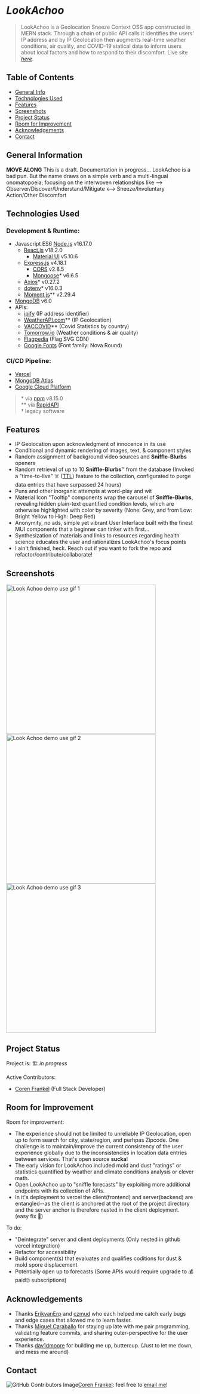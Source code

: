 # *LookAchoo*
> LookAchoo is a Geolocation Sneeze Context OSS app constructed in MERN stack. Through a chain of public API calls it identifies the users' IP address and by IP Geolocation then augments real-time weather conditions, air quality, and COVID-19 statical data to inform users about local factors and how to respond to their discomfort. 
> Live site [_here_](https://look-achoo.vercel.app/). <!-- Once a live deployment is available, include the link here. -->
## Table of Contents
* [General Info](#general-information)
* [Technologies Used](#technologies-used)
* [Features](#features)
* [Screenshots](#screenshots)
* [Project Status](#project-status)
* [Room for Improvement](#room-for-improvement)
* [Acknowledgements](#acknowledgements)
* [Contact](#contact)
<!-- * [License](#license) -->

<!-- PLACE BETWEEN SCREENSHOTS AND PROJECT STATUS WHEN IMPLEMENTING
* [Setup](#setup)
* [Usage](#usage)
-->

## General Information
<!--
- Provide general information about your project here.
- What problem does it (intend to) solve?
- What is the purpose of your project?
- Why did you undertake it?
-->
<!-- You don't have to answer all the questions - just the ones relevant to your project. -->
**MOVE ALONG** This is a draft. Documentation in progress...
LookAchoo is a bad pun. But the name draws on a simple verb and a multi-lingual onomatopoeia; focusing on the interwoven relationships like -->  
Observer/Discover/Understand/Mitigate <--> Sneeze/Involuntary Action/Other Discomfort



## Technologies Used
### Development & Runtime:
+ Javascript ES6 [Node.js](https://nodejs.org/en/) v16.17.0
  + [React.js](https://reactjs.org/) v18.2.0
    + [Material UI](https://mui.com/core/) v5.10.6
  + [Express.js](https://expressjs.com/) v4.18.1
    + [CORS](https://expressjs.com/en/resources/middleware/cors.html) v2.8.5
    + [Mongoose](https://mongoosejs.com/)* v6.6.5
  + [Axios](https://axios-http.com/docs/intro)* v0.27.2
  + [dotenv](https://www.npmjs.com/package/dotenv)* v16.0.3
  + [Moment.js](https://momentjs.com/docs/)*† v2.29.4
+ [MongoDB](https://www.mongodb.com/) v6.0
+ APIs:
  - [ipify](https://www.ipify.org/) (IP address identifier)
  - [WeatherAPI.com](https://rapidapi.com/weatherapi/api/weatherapi-com/)** (IP Geolocation)
  - [VACCOVID](https://rapidapi.com/vaccovidlive-vaccovidlive-default/api/vaccovid-coronavirus-vaccine-and-treatment-tracker/)** (Covid Statistics by country)
  - [Tomorrow.io](https://www.tomorrow.io/) (Weather conditions & air quality)
  - [Flagpedia](https://flagpedia.net) (Flag SVG CDN)
  - [Google Fonts](https://fonts.google.com/) (Font family: Nova Round)
  
### CI/CD Pipeline:
- [Vercel](https://vercel.com/)
- [MongoDB Atlas](https://www.mongodb.com/atlas)
- [Google Cloud Platform](https://cloud.google.com/)

>
>\* via [npm](https://www.npmjs.com/) v8.15.0  
>** via [RapidAPI](https://rapidapi.com/hub)  
>† legacy software  


## Features
<!-- List the ready features here: -->
- IP Geolocation upon acknowledgment of innocence in its use
- Conditional and dynamic rendering of images, text, & component styles
- Random assignment of background video sources and **Sniffle-Blurbs** openers
- Random retrieval of up to 10 **Sniffle-Blurbs**™ from the database (Invoked a "time-to-live" ☠️ ([TTL](https://www.mongodb.com/docs/manual/tutorial/expire-data/)) feature to the collection, configurated to purge data entries that have surpassed 24 hours)
- Puns and other inorganic attempts at word-play and wit
- Material Icon "Tooltip" components wrap the carousel of **Sniffle-Blurbs**, revealing hidden plain-text quantified condition levels, which are otherwise highlighted with color by severity (None: Grey, and from Low: Bright Yellow to High: Deep Red)
- Anonymity, no ads, simple yet vibrant User Interface built with the finest MUI components that a beginner can tinker with first...
- Synthesization of materials and links to resources regarding health science educates the user and rationalizes LookAchoo's focus points
- I ain't finished, heck. Reach out if you want to fork the repo and refactor/contribute/collaborate!


## Screenshots
<!-- If you have screenshots, gifs, video demos you'd like to share, include them here. -->
<p>
<img src="./assets/lademo1.gif" alt="Look Achoo demo use gif 1" style="height: 400px;">
<img src="./assets/lademo2.gif" alt="Look Achoo demo use gif 2" style="height: 400px;">
<img src="./assets/lademo3.gif" alt="Look Achoo demo use gif 3" style="height: 400px;">
</p>


<!--
## Setup
What are the project requirements/dependencies? Where are they listed? A requirements.txt or a Pipfile.lock file perhaps? Where is it located?
Proceed to describe how to install / setup one's local environment / get started with the project.
## Usage
How does one go about using it?
Provide various use cases and code examples here.
`write-your-code-here`
-->
## Project Status
Project is: 🏗️ _in progress_

Active Contributors: 
  + [Coren Frankel](https://github.com/coren-frankel) (Full Stack Developer)
<!-- _in progress_ / _complete_ / _no longer being worked on_. If you are no longer working on it, provide reasons why. -->


## Room for Improvement
<!-- Include areas you believe need improvement / could be improved. Also add TODOs for future development. -->

Room for improvement:
- The experience should not be limited to unreliable IP Geolocation, open up to form search for city, state/region, and perhpas Zipcode. One challenge is to maintain/improve the current consistency of the user experience globally due to the inconsistencies in location data entries between services. That's open source **sucka**!
- The early vision for LookAchoo included mold and dust "ratings" or statistics quantified by weather and climate conditions analysis or clever math. 
- Open LookAchoo up to "sniffle forecasts" by exploiting more additional endpoints with its collection of APIs.
- In it's deployment to vercel the client(frontend) and server(backend) are entangled--as the client is anchored at the root of the project directory and the server anchor is therefore nested in the client deployment. (easy fix 🤞)

To do:
- "Deintegrate" server and client deployments (Only nested in github vercel integration)
- Refactor for accessibility
- Build component(s) that evaluates and qualifies coditions for dust & mold spore displacement
- Potentially open up to forecasts (Some APIs would require upgrade to 💰paid🙄 subscriptions)


## Acknowledgements
- Thanks [ErikvanErp](https://github.com/ErikvanErp) and [czmud](https://github.com/czmud) who each helped me catch early bugs and edge cases that allowed me to learn faster. 
- Thanks [Miguel Caraballo](https://github.com/CaraballoMiguel) for staying up late with me pair programming, validating feature commits, and sharing outer-perspective for the user experience.
- Thanks [dav1dmoore](https://github.com/dav1dmoore) for building me up, buttercup. (Just to let me down, and mess me around)

## Contact 
![GitHub Contributors Image](https://contrib.rocks/image?repo=coren-frankel/LookAchoo)[Coren Frankel](https://linkedin.com/in/coren-frankel): feel free to [email me](mailto:coren.frankel@gmail.com)!

<!-- Optional -->
<!-- ## License -->
<!-- This project is open source and available under the [... License](). -->

<!-- You don't have to include all sections - just the one's relevant to your project -->
